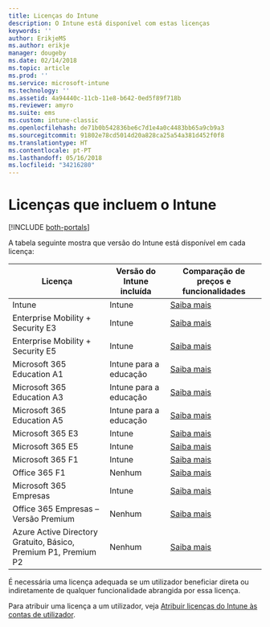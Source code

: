 ```yaml
---
title: Licenças do Intune
description: O Intune está disponível com estas licenças
keywords: ''
author: ErikjeMS
ms.author: erikje
manager: dougeby
ms.date: 02/14/2018
ms.topic: article
ms.prod: ''
ms.service: microsoft-intune
ms.technology: ''
ms.assetid: 4a94440c-11cb-11e8-b642-0ed5f89f718b
ms.reviewer: amyro
ms.suite: ems
ms.custom: intune-classic
ms.openlocfilehash: de71b0b542836be6c7d1e4a0c4483bb65a9cb9a3
ms.sourcegitcommit: 91802e78cd5014d20a828ca25a54a381d452f0f8
ms.translationtype: HT
ms.contentlocale: pt-PT
ms.lasthandoff: 05/16/2018
ms.locfileid: "34216280"
---
```

# <a name="licenses-that-include-intune"></a>Licenças que incluem o Intune

[!INCLUDE [both-portals](./includes/note-for-both-portals.md)]

A tabela seguinte mostra que versão do Intune está disponível em cada licença:

| Licença | Versão do Intune incluída | Comparação de preços e funcionalidades |
|-----------------------------------------------------------------------|-------------------------------------------------------------|---|
| Intune | Intune | [Saiba mais](https://www.microsoft.com/en-us/cloud-platform/microsoft-intune-pricing) |
| Enterprise Mobility + Security E3 | Intune | [Saiba mais](https://www.microsoft.com/en-us/cloud-platform/microsoft-intune-pricing) |
| Enterprise Mobility + Security E5 | Intune | [Saiba mais](https://www.microsoft.com/en-us/cloud-platform/microsoft-intune-pricing) |
| Microsoft 365 Education A1 | Intune para a educação | [Saiba mais](https://www.microsoft.com/en-us/education/buy-license/microsoft365/default.aspx#) |
| Microsoft 365 Education A3 | Intune para a educação | [Saiba mais](https://www.microsoft.com/en-us/education/buy-license/microsoft365/default.aspx#) |
| Microsoft 365 Education A5 | Intune para a educação | [Saiba mais](https://www.microsoft.com/en-us/education/buy-license/microsoft365/default.aspx#) |
| Microsoft 365 E3 | Intune | [Saiba mais](https://www.microsoft.com/en-US/microsoft-365/enterprise) |
| Microsoft 365 E5 | Intune | [Saiba mais](https://www.microsoft.com/en-US/microsoft-365/enterprise) |
| Microsoft 365 F1 | Intune | [Saiba mais](https://www.microsoft.com/en-us/microsoft-365/enterprise/firstline) |
| Office 365 F1 | Nenhum | [Saiba mais](https://www.microsoft.com/en-us/microsoft-365/enterprise/firstline) |
| Microsoft 365 Empresas | Intune | [Saiba mais](https://www.microsoft.com/en-us/microsoft-365/business) |
| Office 365 Empresas – Versão Premium | Nenhum | [Saiba mais](https://www.microsoft.com/en-us/microsoft-365/business) |
| Azure Active Directory Gratuito, Básico, Premium P1, Premium P2 | Nenhum | [Saiba mais](https://azure.microsoft.com/en-us/pricing/details/active-directory/) |

É necessária uma licença adequada se um utilizador beneficiar direta ou indiretamente de qualquer funcionalidade abrangida por essa licença.

Para atribuir uma licença a um utilizador, veja [Atribuir licenças do Intune às contas de utilizador](licenses-assign.md).

